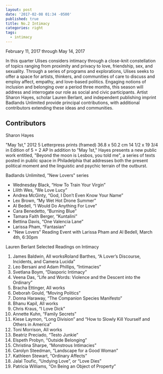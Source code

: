 ```yaml
---
layout: post
date: '2017-02-08 01:34 -0500'
published: true
title: No.2 Intimacy
categories: right
tags:
  - intimacy
---
```


February 11, 2017 through May 14, 2017

In this quarter Ulises considers intimacy through a close-knit constellation of topics ranging from proximity and privacy to love, friendship, sex, and sexuality. Through a series of programs and explorations, Ulises seeks to offer a space for artists, thinkers, and communities of care to discuss and employ affect, empathy, and love-based politics. Engaging notions of inclusion and belonging over a period three months, this season will address and interrogate our role as social and civic participants. Artist Sharon Hayes, scholar Lauren Berlant, and independent publishing imprint Badlands Unlimited provide principal contributions, with additional contributors extending these ideas and communities. 

## Contributors


Sharon Hayes

"May 1st," 2012
5 Letterpress prints (framed)
36.8 x 50.2 cm
14 1/2 x 19 3/4 in
Edition of 5 + 2 AP 
	In addition to "May 1st," Hayes presents a new public work entitled, "Beyond the moon is Lesbos, you told me", a series of texts posted in public space in Philadelphia that addresses both the present political moment and the linguistic and psychic terrain of the outburst.

Badlands Unlimited, "New Lovers" series

- Wednesday Black, “How To Train Your Virgin”
- Lilith Wes, “We Love Lucy” 
- Andrea McGinty, “God, I Don’t Even Know Your Name”  
- Lex Brown, “My Wet Hot Drone Summer” 
- Al Bedell, “I Would Do Anything For Love”
- Cara Benedetto, “Burning Blue” 
- Tamara Faith Berger, “Kuntalini” 
- Bettina Davis, “One Valencia Lane”
- Larissa Pham, “Fantasian” 
- "New Lovers" Reading Event with Larissa Pham and Al Bedell, March 4th, 6:30pm


Lauren Berlant
Selected Readings on Intimacy

1. James Baldwin, All worksRoland Barthes, “A Lover’s Discourse, Incidents, and Camera Lucida”
1. Leo Bersani and Adam Phillips, “Intimacies”
1. Svetlana Boym, “Diasporic Intimacy”
1. Veena Das, “Life and Words: Violence and the Descent into the Ordinary”
1. Bracha Ettinger, All works
1. Deborah Gould, “Moving Politics”
1. Donna Haraway, “The Companion Species Manifesto”
1. Bhanu Kapil, All works
1. Chris Kraus, “I Love Dick”
1. Annette Kuhn, “Family Secrets”
1. Kiese Laymon, “Long Division” and “How to Slowly Kill Yourself and Others in America”
1. Toni Morrison, All works
1. Beatriz Preciado, “Testo Junkie”
1. Elspeth Probyn, “Outside Belonging”
1. Christina Sharpe, “Monstrous Intimacies”
1. Carolyn Steedman, “Landscape for a Good Woman”
1. Kathleen Stewart, “Ordinary Affects”
1. Jalal Toufic, “Undying Love”, or “Love Dies”
1. Patricia Williams, “On Being an Object of Property”
